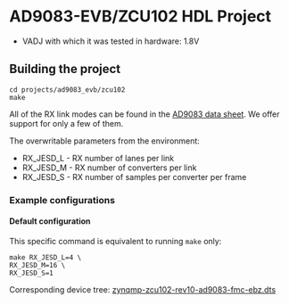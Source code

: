 <!-- no_no_os -->

# AD9083-EVB/ZCU102 HDL Project

- VADJ with which it was tested in hardware: 1.8V

## Building the project

```
cd projects/ad9083_evb/zcu102
make
```

All of the RX link modes can be found in the [AD9083 data sheet](https://www.analog.com/media/en/technical-documentation/data-sheets/ad9083.pdf). We offer support for only a few of them.

The overwritable parameters from the environment:

- RX_JESD_L - RX number of lanes per link
- RX_JESD_M - RX number of converters per link
- RX_JESD_S - RX number of samples per converter per frame

### Example configurations

#### Default configuration

This specific command is equivalent to running `make` only:

```
make RX_JESD_L=4 \
RX_JESD_M=16 \
RX_JESD_S=1
```

Corresponding device tree: [zynqmp-zcu102-rev10-ad9083-fmc-ebz.dts](https://github.com/analogdevicesinc/linux/blob/main/arch/arm64/boot/dts/xilinx/zynqmp-zcu102-rev10-ad9083-fmc-ebz.dts)
